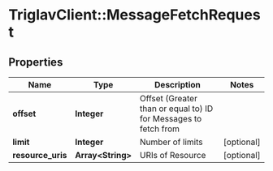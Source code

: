 # TriglavClient::MessageFetchRequest

## Properties
Name | Type | Description | Notes
------------ | ------------- | ------------- | -------------
**offset** | **Integer** | Offset (Greater than or equal to) ID for Messages to fetch from | 
**limit** | **Integer** | Number of limits | [optional] 
**resource_uris** | **Array&lt;String&gt;** | URIs of Resource | [optional] 


